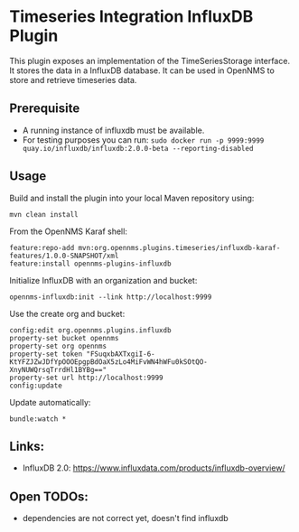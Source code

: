 # Timeseries Integration InfluxDB Plugin

This plugin exposes an implementation of the TimeSeriesStorage interface.
It stores the data in a InfluxDB database.
It can be used in OpenNMS to store and retrieve timeseries data.

## Prerequisite
* A running instance of influxdb must be available.
* For testing purposes you can run: ``sudo docker run -p 9999:9999 quay.io/influxdb/influxdb:2.0.0-beta --reporting-disabled``

## Usage

Build and install the plugin into your local Maven repository using:
```
mvn clean install
```

From the OpenNMS Karaf shell:
```
feature:repo-add mvn:org.opennms.plugins.timeseries/influxdb-karaf-features/1.0.0-SNAPSHOT/xml
feature:install opennms-plugins-influxdb
```

Initialize InfluxDB with an organization and bucket:
```
opennms-influxdb:init --link http://localhost:9999
```

Use the create org and bucket:
```
config:edit org.opennms.plugins.influxdb
property-set bucket opennms
property-set org opennms
property-set token "FSuqxbAXTxgiI-6-KtYFZJZwJDfYpOOOEpgpBdOaX5zLo4MiFvWN4hWFu0kSOtQO-XnyNUWQrsqTrrdHl1BYBg=="
property-set url http://localhost:9999
config:update
```

Update automatically:
```
bundle:watch *
```

## Links:
* InfluxDB 2.0: https://www.influxdata.com/products/influxdb-overview/

## Open TODOs:
* dependencies are not correct yet, doesn't find influxdb




